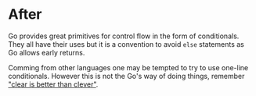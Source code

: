 # After

Go provides great primitives for control flow in the form of conditionals. They all have their uses but it is a convention to avoid `else` statements as Go allows early returns. 

Comming from other languages one may be tempted to try to use one-line conditionals. However this is not the Go's way of doing things, remember ["clear is better than clever"](https://dave.cheney.net/2019/07/09/clear-is-better-than-clever).